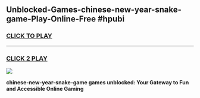 
## Unblocked-Games-chinese-new-year-snake-game-Play-Online-Free #hpubi
<h3>
<a href="https://us.freeplayer.one?title=chinese-new-year-snake-game&ref=10M">CLICK TO PLAY</a></h3>
<hr>

<h3>
<a href="https://us.freeplayer.one?title=chinese-new-year-snake-game&ref=10M">CLICK 2 PLAY</a>
  
</h3>

<a href="https://us.freeplayer.one?title=chinese-new-year-snake-game&ref=10M"><img src="https://clearcache.store/games.png"></a>


**chinese-new-year-snake-game games unblocked: Your Gateway to Fun and Accessible Online Gaming**
